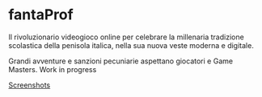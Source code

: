 # fantaProf
Il rivoluzionario videogioco online per celebrare la millenaria tradizione scolastica della penisola italica, nella sua nuova veste moderna e digitale.

Grandi avventure e sanzioni pecuniarie aspettano giocatori e Game Masters.
Work in progress


[Screenshots](screenshots/README.md)